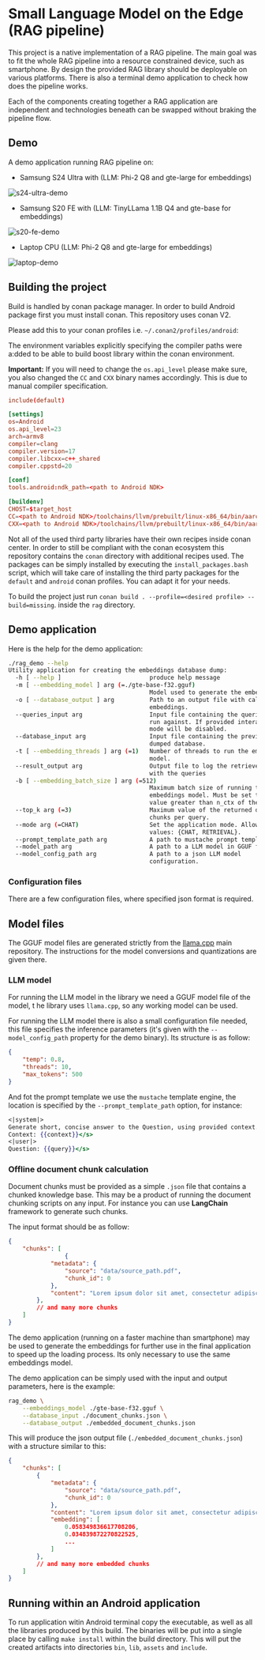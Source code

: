 # Small Language Model on the Edge (RAG pipeline)

This project is a native implementation of a RAG pipeline. The main goal was to fit the whole RAG pipeline into a resource constrained device, such as smartphone.
By design the provided RAG library should be deployable on various platforms. There is also a terminal demo application to check how does the pipeline works.

Each of the components creating together a RAG application are independent and technologies beneath can be swapped without braking the pipeline flow.

## Demo

A demo application running RAG pipeline on:

- Samsung S24 Ultra with (LLM: Phi-2 Q8 and gte-large for embeddings)

![s24-ultra-demo](./images/S24Ultra-Demo.gif)

- Samsung S20 FE with (LLM: TinyLLama 1.1B Q4 and gte-base for embeddings)

![s20-fe-demo](./images/S20_FE_Demo.gif)

- Laptop CPU (LLM: Phi-2 Q8 and gte-large for embeddings)

![laptop-demo](./images/Laptop-Demo.gif)


## Building the project

Build is handled by conan package manager. In order to build Android package first you must install conan. This repository uses conan V2.

Please add this to your conan profiles i.e. `~/.conan2/profiles/android`:

The environment variables explicitly specifying the compiler paths were a:dded to be able to build boost library within the conan environment.

**Important:** If you will need to  change the `os.api_level` please make sure, you also changed the `CC` and `CXX` binary names accordingly. This is due to manual compiler specification.

```conf
include(default)

[settings]
os=Android
os.api_level=23
arch=armv8
compiler=clang
compiler.version=17
compiler.libcxx=c++_shared
compiler.cppstd=20

[conf]
tools.android:ndk_path=<path to Android NDK>

[buildenv]
CHOST=$target_host
CC=<path to Android NDK>/toolchains/llvm/prebuilt/linux-x86_64/bin/aarch64-linux-android23-clang
CXX=<path to Android NDK>/toolchains/llvm/prebuilt/linux-x86_64/bin/aarch64-linux-android23-clang++
```

Not all of the used third party libraries have their own recipes inside conan center. In order to still be compliant with the conan ecosystem this repository contains the `conan` directory with additional recipes used. The packages can be simply installed by executing the `install_packages.bash` script, which will take care of installing the third party packages for the `default`  and `android` conan profiles. You can adapt it for your needs.

To build the project just run `conan build . --profile=<desired profile> --build=missing`. inside the `rag` directory.

## Demo application

Here is the help for the demo application:
```bash
./rag_demo --help
Utility application for creating the embeddings database dump:
  -h [ --help ]                         produce help message
  -m [ --embedding_model ] arg (=./gte-base-f32.gguf)
                                        Model used to generate the embeddings.
  -o [ --database_output ] arg          Path to an output file with calculated 
                                        embeddings.
  --queries_input arg                   Input file containing the queries to 
                                        run against. If provided interactive 
                                        mode will be disabled.
  --database_input arg                  Input file containing the previously 
                                        dumped database.
  -t [ --embedding_threads ] arg (=1)   Number of threads to run the embeddings
                                        model.
  --result_output arg                   Output file to log the retrieved chunks
                                        with the queries
  -b [ --embedding_batch_size ] arg (=512)
                                        Maximum batch size of running the 
                                        embeddings model. Must be set to a 
                                        value greater than n_ctx of the model.
  --top_k arg (=3)                      Maximum value of the returned document 
                                        chunks per query.
  --mode arg (=CHAT)                    Set the application mode. Allowed 
                                        values: {CHAT, RETRIEVAL}.
  --prompt_template_path arg            A path to mustache prompt template
  --model_path arg                      A path to a LLM model in GGUF format.
  --model_config_path arg               A path to a json LLM model 
                                        configuration.
```

### Configuration files

There are a few configuration files, where specified json format is required.

## Model files

The GGUF model files are generated strictly from the [llama.cpp](https://github.com/ggerganov/llama.cpp) main repository. The instructions for the model conversions and quantizations are given there.

### LLM model

For running the LLM model in the library we need a GGUF model file of the model, t
he library uses `llama.cpp`, so any working model can be used.

For running the LLM model there is also a small configuration file needed, this file specifies the inference parameters (it's given with the `--model_config_path` property for the demo binary). Its structure is as follow:

```json
{
    "temp": 0.8,
    "threads": 10,
    "max_tokens": 500
}
```

And fot the prompt template we use the `mustache` template engine, the location is specified by the `--prompt_template_path` option, for instance:

```mustache
<|system|>
Generate short, concise answer to the Question, using provided context.
Context: {{context}}</s>
<|user|>
Question: {{query}}</s>
```

### Offline document chunk calculation

Document chunks must be provided as a simple `.json` file that contains a chunked knowledge base. This may be a product of running the document chunking scripts on any input. For instance you can use **LangChain** framework to generate such chunks.

The input format should be as follow:

```json
{
    "chunks": [
                {
            "metadata": {
                "source": "data/source_path.pdf",
                "chunk_id": 0
            },
            "content": "Lorem ipsum dolor sit amet, consectetur adipiscing elit, sed do eiusmod tempor incididunt ut labore et dolore magna aliqua."
        },
        // and many more chunks
    ]
}
```

The demo application (running on a faster machine than smartphone) may be used to generate the embeddings for further use in the final application to speed up the loading process. Its only necessary to use the same embeddings model.

The demo application can be simply used with the input and output parameters, here is the example:

```bash
rag_demo \
    --embeddings_model ./gte-base-f32.gguf \
    --database_input ./document_chunks.json \
    --database_output ./embedded_document_chunks.json
```

This will produce the json output file (`./embedded_document_chunks.json`) with a structure similar to this:

```json
{
    "chunks": [
        {
            "metadata": {
                "source": "data/source_path.pdf",
                "chunk_id": 0
            },
            "content": "Lorem ipsum dolor sit amet, consectetur adipiscing elit, sed do eiusmod tempor incididunt ut labore et dolore magna aliqua.",
            "embedding": [
                0.058349836617708206,
                0.034839872270822525,
                ...
            ]
        },
        // and many more embedded chunks
    ]
}
```

## Running within an Android application

To run application witin Android terminal copy the executable, as well as all the libraries produced by this build. The binaries will be put into a single place by calling `make install` within the build directory. This will put the created artifacts into directories `bin`, `lib`, `assets` and `include`.
